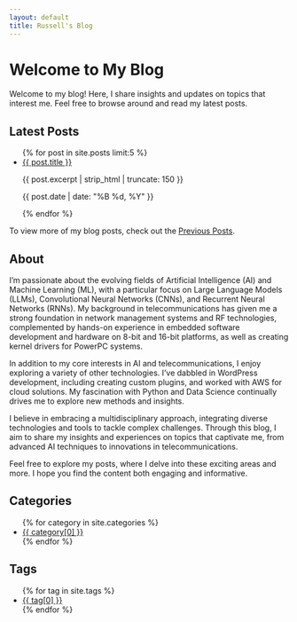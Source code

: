 ```yaml
---
layout: default
title: Russell's Blog
---
```


# Welcome to My Blog

Welcome to my blog! Here, I share insights and updates on topics that interest me. Feel free to browse around and read my latest posts.

## Latest Posts

<ul>
  {% for post in site.posts limit:5 %}
    <li>
      <a href="{{ post.url }}">{{ post.title }}</a>
      <p>{{ post.excerpt | strip_html | truncate: 150 }}</p>
      <p class="post-date">{{ post.date | date: "%B %d, %Y" }}</p>
    </li>
  {% endfor %}
</ul>

To view more of my blog posts, check out the [Previous Posts](/blog/).
## About

I’m passionate about the evolving fields of Artificial Intelligence (AI) and Machine Learning (ML), with a particular focus on Large Language Models (LLMs), Convolutional Neural Networks (CNNs), and Recurrent Neural Networks (RNNs). My background in telecommunications has given me a strong foundation in network management systems and RF technologies, complemented by hands-on experience in embedded software development and hardware on 8-bit and 16-bit platforms, as well as creating kernel drivers for PowerPC systems.

In addition to my core interests in AI and telecommunications, I enjoy exploring a variety of other technologies. I’ve dabbled in WordPress development, including creating custom plugins, and worked with AWS for cloud solutions. My fascination with Python and Data Science continually drives me to explore new methods and insights.

I believe in embracing a multidisciplinary approach, integrating diverse technologies and tools to tackle complex challenges. Through this blog, I aim to share my insights and experiences on topics that captivate me, from advanced AI techniques to innovations in telecommunications.

Feel free to explore my posts, where I delve into these exciting areas and more. I hope you find the content both engaging and informative.

## Categories

<ul>
  {% for category in site.categories %}
    <li>
      <a href="{{ site.baseurl }}/categories/{{ category[0] }}">{{ category[0] }}</a>
    </li>
  {% endfor %}
</ul>

## Tags

<ul>
  {% for tag in site.tags %}
    <li>
      <a href="{{ site.baseurl }}/tags/{{ tag[0] }}">{{ tag[0] }}</a>
    </li>
  {% endfor %}
</ul>

